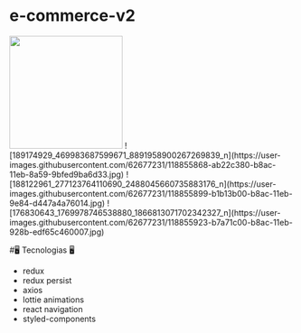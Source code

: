 # e-commerce-v2

<img src="https://user-images.githubusercontent.com/62677231/118855836-a2ca8880-b8ac-11eb-9929-1039e76c62ab.jpg" width="200" height="200">
![189174929_469983687599671_8891958900267269839_n](https://user-images.githubusercontent.com/62677231/118855868-ab22c380-b8ac-11eb-8a59-9bfed9ba6d33.jpg)
![188122961_277123764110690_2488045660735883176_n](https://user-images.githubusercontent.com/62677231/118855899-b1b13b00-b8ac-11eb-9e84-d447a4a76014.jpg)
![176830643_1769978746538880_1866813071702342327_n](https://user-images.githubusercontent.com/62677231/118855923-b7a71c00-b8ac-11eb-928b-edf65c460007.jpg)

#🖥 Tecnologias 🖥

- redux
- redux persist
- axios
- lottie animations
- react navigation
- styled-components
